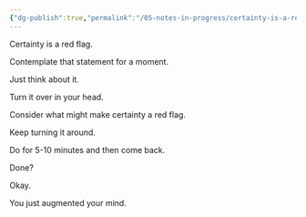 ```yaml
---
{"dg-publish":true,"permalink":"/05-notes-in-progress/certainty-is-a-red-flag-augmenting-your-epistemology/"}
---
```


Certainty is a red flag.

Contemplate that statement for a moment.

Just think about it.

Turn it over in your head.

Consider what might make certainty a red flag.

Keep turning it around.

Do for 5-10 minutes and then come back.

Done?

Okay.

You just augmented your mind.